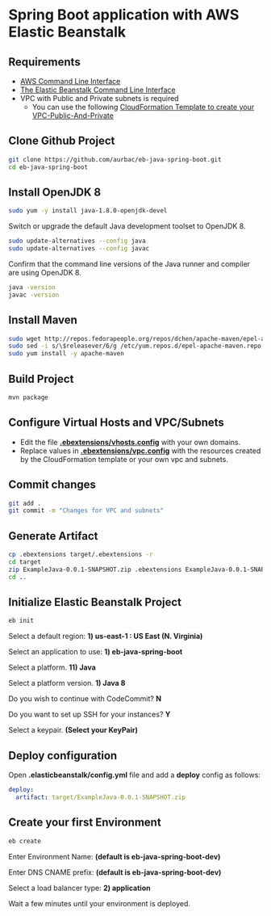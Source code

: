 # Spring Boot application with AWS Elastic Beanstalk

## Requirements

* [AWS Command Line Interface](https://aws.amazon.com/cli/)
* [The Elastic Beanstalk Command Line Interface](https://docs.aws.amazon.com/elasticbeanstalk/latest/dg/eb-cli3.html)
* VPC with Public and Private subnets is required
    - You can use the following [CloudFormation Template to create your VPC-Public-And-Private](https://raw.githubusercontent.com/aurbac/msg-app-backend/master/vpc/AURBAC-VPC-Public-And-Private.json)

## Clone Github Project

``` bash
git clone https://github.com/aurbac/eb-java-spring-boot.git
cd eb-java-spring-boot
```

## Install OpenJDK 8

``` bash
sudo yum -y install java-1.8.0-openjdk-devel
```

Switch or upgrade the default Java development toolset to OpenJDK 8.

``` bash
sudo update-alternatives --config java
sudo update-alternatives --config javac
```

Confirm that the command line versions of the Java runner and compiler are using OpenJDK 8.

``` bash
java -version
javac -version
```

## Install Maven

``` bash
sudo wget http://repos.fedorapeople.org/repos/dchen/apache-maven/epel-apache-maven.repo -O /etc/yum.repos.d/epel-apache-maven.repo
sudo sed -i s/\$releasever/6/g /etc/yum.repos.d/epel-apache-maven.repo
sudo yum install -y apache-maven
```

## Build Project

``` bash
mvn package
```

## Configure Virtual Hosts and VPC/Subnets

* Edit the file [**.ebextensions/vhosts.config**](.ebextensions/vhosts.config) with your own domains.
* Replace values in [**.ebextensions/vpc.config**](.ebextensions/vpc.config) with the resources created by the CloudFormation template or your own vpc and subnets.

## Commit changes

``` bash
git add .
git commit -m "Changes for VPC and subnets"
```

## Generate Artifact

``` bash
cp .ebextensions target/.ebextensions -r
cd target
zip ExampleJava-0.0.1-SNAPSHOT.zip .ebextensions ExampleJava-0.0.1-SNAPSHOT.jar
cd ..
```

## Initialize Elastic Beanstalk Project

``` bash
eb init
```

Select a default region: **1) us-east-1 : US East (N. Virginia)**


Select an application to use: **1) eb-java-spring-boot**


Select a platform. **11) Java**


Select a platform version. **1) Java 8**


Do you wish to continue with CodeCommit? **N**


Do you want to set up SSH for your instances? **Y**


Select a keypair. **(Select your KeyPair)**


## Deploy configuration    

Open **.elasticbeanstalk/config.yml** file and add a **deploy** config as follows:

``` yaml
deploy:
  artifact: target/ExampleJava-0.0.1-SNAPSHOT.zip
```

## Create your first Environment


``` bash
eb create
```

Enter Environment Name: **(default is eb-java-spring-boot-dev)**


Enter DNS CNAME prefix: **(default is eb-java-spring-boot-dev)**


Select a load balancer type: **2) application**


Wait a few minutes until your environment is deployed.